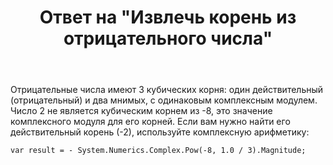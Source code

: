 ﻿---
title: "Ответ на \"Извлечь корень из отрицательного числа\""
se.owner.user_id: 240512
se.owner.display_name: "MSDN.WhiteKnight"
se.owner.link: "https://ru.stackoverflow.com/users/240512/msdn-whiteknight"
se.answer_id: 865778
se.question_id: 865721
se.post_type: answer
se.score: 7
se.is_accepted: False
---
<p>Отрицательные числа имеют 3 кубических корня: один действительный (отрицательный) и два мнимых, с одинаковым комплексным модулем. Число 2 не является кубическим корнем из -8, это значение комплексного модуля для его корней. Если вам нужно найти его действительный корень (-2), используйте комплексную арифметику:</p>

<pre><code>var result = - System.Numerics.Complex.Pow(-8, 1.0 / 3).Magnitude;
</code></pre>
